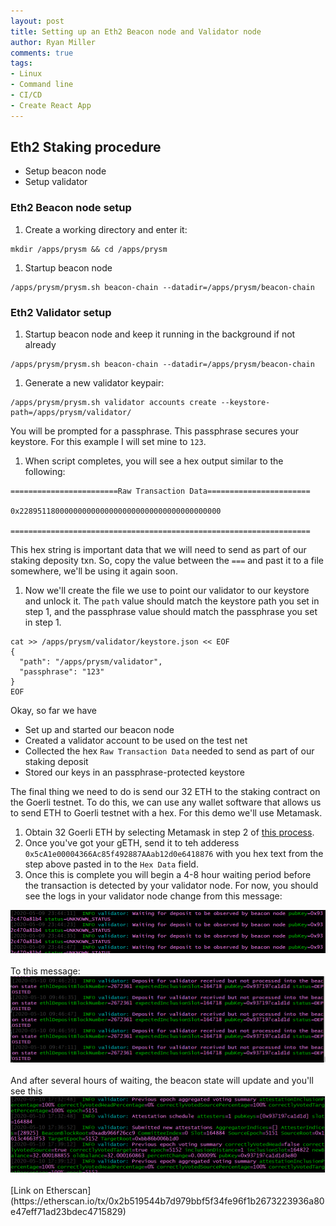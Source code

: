 ```yaml
---
layout: post
title: Setting up an Eth2 Beacon node and Validator node
author: Ryan Miller
comments: true
tags:
- Linux
- Command line
- CI/CD
- Create React App
---
```


## Eth2 Staking procedure
- Setup beacon node
- Setup validator

### Eth2 Beacon node setup

1. Create a working directory and enter it:
```
mkdir /apps/prysm && cd /apps/prysm
```
1. Startup beacon node
```
/apps/prysm/prysm.sh beacon-chain --datadir=/apps/prysm/beacon-chain
```

### Eth2 Validator setup

1. Startup beacon node and keep it running in the background if not already 
```
/apps/prysm/prysm.sh beacon-chain --datadir=/apps/prysm/beacon-chain
```

1. Generate a new validator keypair:
```
/apps/prysm/prysm.sh validator accounts create --keystore-path=/apps/prysm/validator/
```
You will be prompted for a passphrase. This passphrase secures your keystore. For this example I will set mine to `123`.

1. When script completes, you will see a hex output similar to the following:
```
========================Raw Transaction Data=======================

0x228951180000000000000000000000000000000000000

===================================================================
```
This hex string is important data that we will need to send as part of our staking deposity txn. So, copy the value between the `===` and past it to a file somewhere, we'll be using it again soon.

1. Now we'll create the file we use to point our validator to our keystore and unlock it. The `path` value should match the keystore path you set in step 1, and the passphrase value should match the passphrase you set in step 1.
```
cat >> /apps/prysm/validator/keystore.json << EOF
{
  "path": "/apps/prysm/validator",
  "passphrase": "123"
}
EOF
```  
Okay, so far we have 
- Set up and started our beacon node
- Created a validator account to be used on the test net
- Collected the hex `Raw Transaction Data` needed to send as part of our staking deposit
- Stored our keys in an passphrase-protected keystore

The final thing we need to do is send our 32 ETH to the staking contract on the Goerli testnet. To do this, we can use any wallet software that allows us to send ETH to Goerli testnet with a hex. For this demo we'll use Metamask.

1. Obtain 32 Goerli ETH by selecting Metamask in step 2 of [this process](https://prylabs.net/participate).
1. Once you've got your gETH, send it to teh adderess `0x5cA1e00004366Ac85f492887AAab12d0e6418876` with you hex text from the step above pasted in to the `Hex Data` field.
1. Once this is complete you will begin a 4-8 hour waiting period before the transaction is detected by your validator node. For now, you should see the logs in your validator node change from this message:
<div style="text-align:center"><img src="/static/img/blogimages/eth2setup/waitingfordeposit.PNG" /><p style="width:450px; text-align:center; margin: auto"></p></div>
<br />  
To this message:
<div style="text-align:center"><img src="/static/img/blogimages/eth2setup/notyetprocessed.PNG" /><p style="width:450px; text-align:center; margin: auto"></p></div>
<br />  
And after several hours of waiting, the beacon state will update and you'll see this
<div style="text-align:center"><img src="/static/img/blogimages/eth2setup/beaconupdated.PNG" /><p style="width:450px; text-align:center; margin: auto"></p></div>
<br />  
[Link on Etherscan](https://etherscan.io/tx/0x2b519544b7d979bbf5f34fe96f1b2673223936a80e47eff71ad23bdec4715829)

